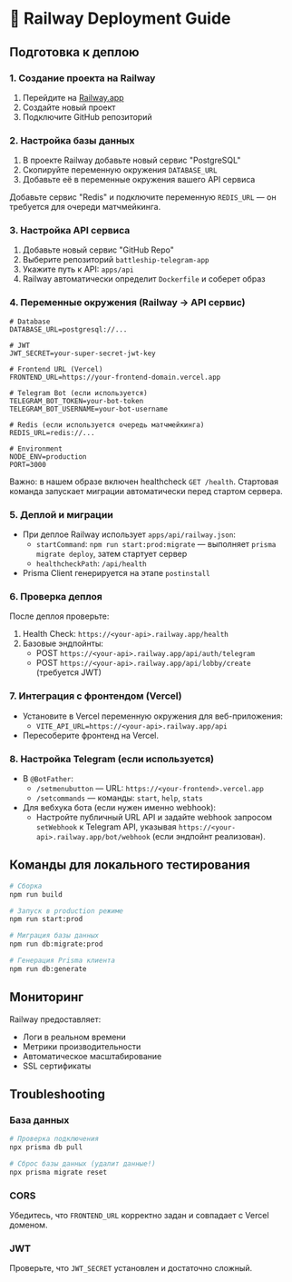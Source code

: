 # 🚀 Railway Deployment Guide

## Подготовка к деплою

### 1. Создание проекта на Railway

1. Перейдите на [Railway.app](https://railway.app)
2. Создайте новый проект
3. Подключите GitHub репозиторий

### 2. Настройка базы данных

1. В проекте Railway добавьте новый сервис "PostgreSQL"
2. Скопируйте переменную окружения `DATABASE_URL`
3. Добавьте её в переменные окружения вашего API сервиса

Добавьте сервис "Redis" и подключите переменную `REDIS_URL` — он требуется для очереди матчмейкинга.

### 3. Настройка API сервиса

1. Добавьте новый сервис "GitHub Repo"
2. Выберите репозиторий `battleship-telegram-app`
3. Укажите путь к API: `apps/api`
4. Railway автоматически определит `Dockerfile` и соберет образ

### 4. Переменные окружения (Railway → API сервис)

```env
# Database
DATABASE_URL=postgresql://...

# JWT
JWT_SECRET=your-super-secret-jwt-key

# Frontend URL (Vercel)
FRONTEND_URL=https://your-frontend-domain.vercel.app

# Telegram Bot (если используется)
TELEGRAM_BOT_TOKEN=your-bot-token
TELEGRAM_BOT_USERNAME=your-bot-username

# Redis (если используется очередь матчмейкинга)
REDIS_URL=redis://...

# Environment
NODE_ENV=production
PORT=3000
```

Важно: в нашем образе включен healthcheck `GET /health`. Стартовая команда запускает миграции автоматически перед стартом сервера.

### 5. Деплой и миграции

- При деплое Railway использует `apps/api/railway.json`:
  - `startCommand`: `npm run start:prod:migrate` — выполняет `prisma migrate deploy`, затем стартует сервер
  - `healthcheckPath`: `/api/health`
- Prisma Client генерируется на этапе `postinstall`

### 6. Проверка деплоя

После деплоя проверьте:

1. Health Check: `https://<your-api>.railway.app/health`
2. Базовые эндпойнты:
   - POST `https://<your-api>.railway.app/api/auth/telegram`
   - POST `https://<your-api>.railway.app/api/lobby/create` (требуется JWT)

### 7. Интеграция с фронтендом (Vercel)

- Установите в Vercel переменную окружения для веб-приложения:
  - `VITE_API_URL=https://<your-api>.railway.app/api`
- Пересоберите фронтенд на Vercel.

### 8. Настройка Telegram (если используется)

- В `@BotFather`:
  - `/setmenubutton` — URL: `https://<your-frontend>.vercel.app`
  - `/setcommands` — команды: `start`, `help`, `stats`
- Для вебхука бота (если нужен именно webhook):
  - Настройте публичный URL API и задайте webhook запросом `setWebhook` к Telegram API, указывая `https://<your-api>.railway.app/bot/webhook` (если эндпойнт реализован).

## Команды для локального тестирования

```bash
# Сборка
npm run build

# Запуск в production режиме
npm run start:prod

# Миграция базы данных
npm run db:migrate:prod

# Генерация Prisma клиента
npm run db:generate
```

## Мониторинг

Railway предоставляет:
- Логи в реальном времени
- Метрики производительности
- Автоматическое масштабирование
- SSL сертификаты

## Troubleshooting

### База данных
```bash
# Проверка подключения
npx prisma db pull

# Сброс базы данных (удалит данные!)
npx prisma migrate reset
```

### CORS
Убедитесь, что `FRONTEND_URL` корректно задан и совпадает с Vercel доменом.

### JWT
Проверьте, что `JWT_SECRET` установлен и достаточно сложный.
